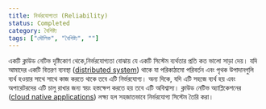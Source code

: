 ```yaml
---
title: নির্ভরযোগ্যতা (Reliability)
status: Completed
category: বৈশিষ্ট্য
tags: ["মৌলিক", "বৈশিষ্ট্য", ""]
---
```



একটি ক্লাউড নেটিভ দৃষ্টিকোণ থেকে,নির্ভরযোগ্যতা বোঝায় যে একটি সিস্টেম ব্যর্থতার প্রতি কত ভালো সাড়া দেয়। 
যদি আমাদের একটি বিতরণ ব্যবস্থা ([distributed system](/bn/distributed-systems/)) থাকে যা পরিকাঠামো পরিবর্তন এবং পৃথক উপাদানগুলি 
ব্যর্থ হওয়ার সাথে সাথে কাজ করতে থাকে তবে এটি নির্ভরযোগ্য। অন্য দিকে, যদি এটি সহজে ব্যর্থ হয় এবং অপারেটরদের এটি চালু রাখার জন্য স্বয়ং হস্তক্ষেপ করতে হয় তবে এটি অবিশ্বাস্য।
ক্লাউড নেটিভ অ্যাপ্লিকেশনের ([cloud native applications](/bn/cloud-native-apps/)) লক্ষ্য হল সহজাতভাবে নির্ভরযোগ্য সিস্টেম তৈরি করা।
